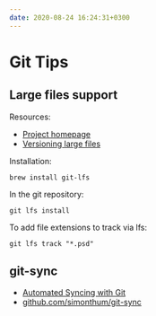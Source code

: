 ```yaml
---
date: 2020-08-24 16:24:31+0300
---
```


# Git Tips

## Large files support

Resources:

- [Project homepage](https://git-lfs.github.com/)
- [Versioning large files](https://docs.github.com/en/github/managing-large-files/versioning-large-files)

Installation:

```
brew install git-lfs
```

In the git repository:

```
git lfs install
```

To add file extensions to track via lfs:

```
git lfs track "*.psd"
```

## git-sync

- [Automated Syncing with Git](https://worthe-it.co.za/programming/2016/08/13/automated-syncing-with-git.html)
- [github.com/simonthum/git-sync](https://github.com/simonthum/git-sync)
